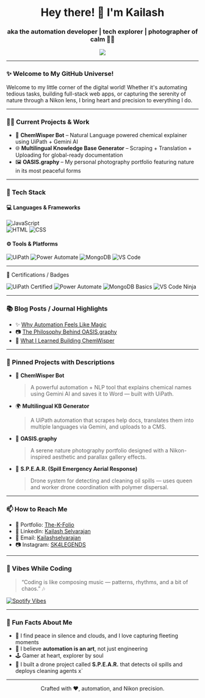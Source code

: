 <!-- GitHub Profile README for Kailash Selvarajan -->

<h1 align="center">Hey there! 👋 I'm Kailash</h1>
<h3 align="center">aka the automation developer | tech explorer | photographer of calm 🌿📸</h3>

<p align="center">
  <img src="https://readme-typing-svg.herokuapp.com/?lines=UiPath+Automation+Developer;Power+Automate+Learner;Nature+Photographer&center=true&width=500&height=65&&color=FF6700">
</p>

---

### ✨ Welcome to My GitHub Universe!

Welcome to my little corner of the digital world! Whether it's automating tedious tasks, building full-stack web apps, or capturing the serenity of nature through a Nikon lens, I bring heart and precision to everything I do.

---

### 👨‍💻 Current Projects & Work
- 🔄 **ChemWisper Bot** – Natural Language powered chemical explainer using UiPath + Gemini AI  
- 🌐 **Multilingual Knowledge Base Generator** – Scraping + Translation + Uploading for global-ready documentation  
- 🖼️ **OASIS.graphy** – My personal photography portfolio featuring nature in its most peaceful forms

---

### 🚀 Tech Stack

#### 💻 Languages & Frameworks
![JavaScript](https://img.shields.io/badge/-JavaScript-F7DF1E?logo=javascript&logoColor=000)  
![HTML](https://img.shields.io/badge/-HTML5-E34F26?logo=html5&logoColor=fff)
![CSS](https://img.shields.io/badge/-CSS3-1572B6?logo=css3&logoColor=fff)

#### ⚙️ Tools & Platforms
![UiPath](https://img.shields.io/badge/-UiPath-FF512F?logo=uipath&logoColor=fff)
![Power Automate](https://img.shields.io/badge/-Power%20Automate-0066FF?logo=power-automate&logoColor=fff)
![MongoDB](https://img.shields.io/badge/-MongoDB-47A248?logo=mongodb&logoColor=fff)
![VS Code](https://img.shields.io/badge/-VS%20Code-007ACC?logo=visual-studio-code&logoColor=fff)

---

🏅 Certifications / Badges

![UiPath Certified](https://img.shields.io/badge/UiPath-Certified-FF512F?logo=uipath&logoColor=white)
![Power Automate](https://img.shields.io/badge/Power%20Automate-Certified-0066FF?logo=power-automate&logoColor=white)
![MongoDB Basics](https://img.shields.io/badge/MongoDB-Basics-47A248?logo=mongodb&logoColor=white)
![VS Code Ninja](https://img.shields.io/badge/VS%20Code-Pro-007ACC?logo=visual-studio-code&logoColor=white)

---

### 📚 Blog Posts / Journal Highlights

- ✨ [Why Automation Feels Like Magic](https://your-blog-link.com)
- 📷 [The Philosophy Behind OASIS.graphy](https://your-blog-link.com)
- 🤖 [What I Learned Building ChemWisper](https://your-blog-link.com)

---

### 📌 Pinned Projects with Descriptions

- 🧠 **ChemWisper Bot**  
  > A powerful automation + NLP tool that explains chemical names using Gemini AI and saves it to Word — built with UiPath.

- 🌍 **Multilingual KB Generator**  
  > A UiPath automation that scrapes help docs, translates them into multiple languages via Gemini, and uploads to a CMS.

- 🌿 **OASIS.graphy**  
  > A serene nature photography portfolio designed with a Nikon-inspired aesthetic and parallax gallery effects.

- 🧪 **S.P.E.A.R. (Spill Emergency Aerial Response)**  
  > Drone system for detecting and cleaning oil spills — uses queen and worker drone coordination with polymer dispersal.

---

### 📫 How to Reach Me

- 📸 Portfolio: [The-K-Folio](https://sk4legends.github.io/The_K_Folio)
- 💼 LinkedIn: [Kailash Selvarajan](www.linkedin.com/in/kailashselvarajan)
- 📧 Email: [Kailashselvarajan](mailto:kailashsekvarajan@gmail.com)
- 📷 Instagram: [SK4LEGENDS](https://www.instagram.com/sk4.legends)

---

### 🎵 Vibes While Coding

> “Coding is like composing music — patterns, rhythms, and a bit of chaos.” 🎶

[![Spotify Vibes](https://img.shields.io/badge/Spotify-Playlist-1ED760?style=for-the-badge&logo=spotify&logoColor=white)](https://open.spotify.com/playlist/5iw2H1l1BcDhrvBNtresxc)




---

### 🧠 Fun Facts About Me

- 🧘 I find peace in silence and clouds, and I love capturing fleeting moments
- 🎨 I believe **automation is an art**, not just engineering
- 🕹️ Gamer at heart, explorer by soul
- 🧪 I built a drone project called **S.P.E.A.R.** that detects oil spills and deploys cleaning agents
x`
---

<p align="center">Crafted with ❤️, automation, and Nikon precision.</p>
